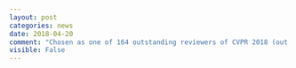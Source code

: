 ```yaml
---
layout: post
categories: news
date: 2018-04-20
comment: "Chosen as one of 164 outstanding reviewers of CVPR 2018 (out of a total of over 2000 reviewers)."
visible: False
---
```

